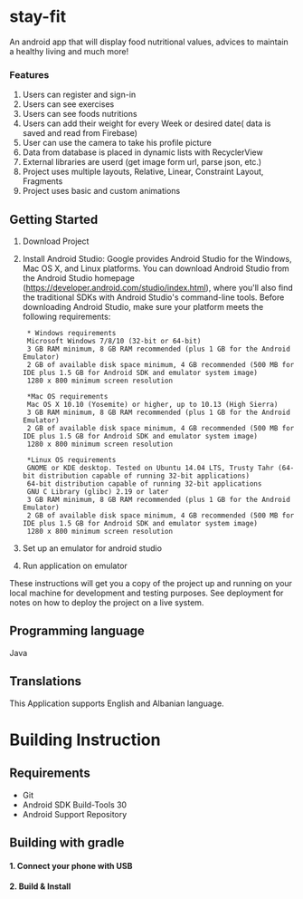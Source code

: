 # stay-fit
An android app that will display food nutritional values, advices to maintain a healthy living and much more!


### Features

   1. Users can register and sign-in
   2. Users can see exercises
   3. Users can see foods nutritions
   4. Users can add their weight for every Week or desired date( data is saved and read from Firebase)
   5. User can use the camera to take his profile picture
   6. Data from database is placed in dynamic lists with RecyclerView
   7. External libraries are userd (get image form url, parse json, etc.)
   8. Project uses multiple layouts, Relative, Linear, Constraint Layout, Fragments
   9. Project uses basic and custom animations
    

## Getting Started
1. Download Project
2. Install Android Studio:
        Google provides Android Studio for the Windows, Mac OS X, and Linux platforms. 
        You can download Android Studio from the Android Studio homepage (https://developer.android.com/studio/index.html), 
        where you'll also find the traditional SDKs with Android Studio's command-line tools. Before downloading Android Studio, make sure your platform meets the following requirements:
        
        * Windows requirements
        Microsoft Windows 7/8/10 (32-bit or 64-bit)
        3 GB RAM minimum, 8 GB RAM recommended (plus 1 GB for the Android Emulator)
        2 GB of available disk space minimum, 4 GB recommended (500 MB for IDE plus 1.5 GB for Android SDK and emulator system image)
        1280 x 800 minimum screen resolution
       
        *Mac OS requirements
        Mac OS X 10.10 (Yosemite) or higher, up to 10.13 (High Sierra)
        3 GB RAM minimum, 8 GB RAM recommended (plus 1 GB for the Android Emulator)
        2 GB of available disk space minimum, 4 GB recommended (500 MB for IDE plus 1.5 GB for Android SDK and emulator system image)
        1280 x 800 minimum screen resolution
        
        *Linux OS requirements
        GNOME or KDE desktop. Tested on Ubuntu 14.04 LTS, Trusty Tahr (64-bit distribution capable of running 32-bit applications)
        64-bit distribution capable of running 32-bit applications
        GNU C Library (glibc) 2.19 or later
        3 GB RAM minimum, 8 GB RAM recommended (plus 1 GB for the Android Emulator)
        2 GB of available disk space minimum, 4 GB recommended (500 MB for IDE plus 1.5 GB for Android SDK and emulator system image)
        1280 x 800 minimum screen resolution
3. Set up an emulator for android studio
4. Run application on emulator 

These instructions will get you a copy of the project up and running on your local machine for development and testing purposes. See deployment for notes on how to deploy the project on a live system.

Programming language
--------------------
Java 


Translations
------------
This Application supports English and Albanian language.

Building Instruction
====================

Requirements
------------

  * Git
  * Android SDK Build-Tools 30
  * Android Support Repository
 

Building with gradle
--------------------

#### 1. Connect your phone with USB

#### 2. Build & Install
